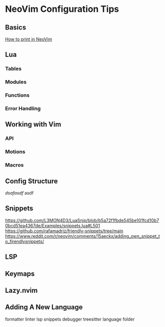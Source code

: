 # NeoVim Configuration Tips

## Basics

[How to print in NeoVim](https://neovim.discourse.group/t/how-to-print-a-string-with-many-lines-and-view-it-again-with-messages/2825)

## Lua

### Tables

### Modules

### Functions

### Error Handling

## Working with Vim

### API

### Motions

### Macros

## Config Structure

*dsafasdf* asdf

## Snippets

<https://github.com/L3MON4D3/LuaSnip/blob/b5a72f1fbde545be101fcd10b70bcd51ea4367de/Examples/snippets.lua#L501>
<https://github.com/rafamadriz/friendly-snippets/tree/main>
<https://www.reddit.com/r/neovim/comments/15aeckx/adding_own_snippet_to_firendlysnippets/>

## LSP

## Keymaps

## Lazy.nvim

## Adding A New Language

formatter
linter
lsp
snippets
debugger
treesitter
language folder
